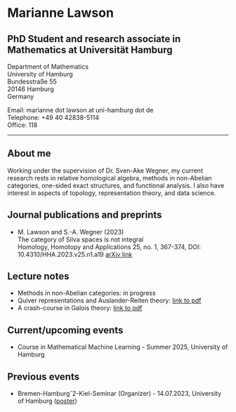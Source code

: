 # Marianne Lawson 

## PhD Student and research associate in Mathematics at Universität Hamburg


Department of Mathematics <br> University of Hamburg <br> Bundesstraße 55 <br> 20146 Hamburg <br> Germany



Email: marianne dot lawson at uni-hamburg dot de <br> Telephone: +49 40 42838-5114  <br> Office: 118

___________

## About me 

Working under the supervision of Dr. Sven-Ake Wegner, my current research rests in relative homological algebra, methods in non-Abelian categories, one-sided exact structures, and functional analysis. I also have interest in aspects of topology, representation theory, and data science.

## Journal publications and preprints


* M. Lawson and S.-A. Wegner (2023) <br> The category of Silva spaces is not integral <br> Homology, Homotopy and Applications 25, no. 1, 367-374, DOI: 10.4310/HHA.2023.v25.n1.a19 [arXiv link](https://arxiv.org/abs/2107.13901#)



## Lecture notes

* Methods in non-Abelian categories: in progress
* Quiver representations and Auslander-Reiten theory: [link to pdf](https://drive.google.com/file/d/1YN-vLHjPd50yqjLkMUeYwGYmHAkGATPW/view?usp=share_link)
* A crash-course in Galois theory: [link to pdf](https://drive.google.com/file/d/1pBR79lZmQp4OlZMj4yXZ4d83iEXCUSn1/view?usp=share_link)

## Current/upcoming events

* Course in Mathematical Machine Learning - Summer 2025, University of Hamburg

## Previous events

* Bremen-Hamburgˆ2-Kiel-Seminar (Organizer) - 14.07.2023, University of Hamburg ([poster](https://drive.google.com/file/d/1AHN5aoBOfj8ejWknFAQuTFlsaq2i1pi3/view?usp=share_link))

